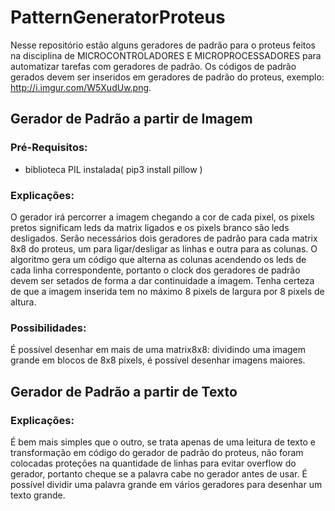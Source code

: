 # PatternGeneratorProteus
Nesse repositório estão alguns geradores de padrão para o proteus feitos na disciplina de MICROCONTROLADORES E MICROPROCESSADORES para automatizar tarefas com geradores de padrão. Os códigos de padrão gerados devem ser inseridos em geradores de padrão do proteus, exemplo: http://i.imgur.com/W5XudUw.png.

## Gerador de Padrão a partir de Imagem

### Pré-Requisitos:
* biblioteca PIL instalada( pip3 install pillow )

### Explicações:
O gerador irá percorrer a imagem chegando a cor de cada pixel, os pixels pretos significam leds da matrix ligados e os pixels branco são leds desligados. Serão necessários dois geradores de padrão para cada matrix 8x8 do proteus, um para ligar/desligar as linhas e outra para as colunas. O algoritmo gera um código que alterna as colunas acendendo os leds de cada linha correspondente, portanto o clock dos geradores de padrão devem ser setados de forma a dar continuidade a imagem.
Tenha certeza de que a imagem inserida tem no máximo 8 pixels de largura por 8 pixels de altura.

### Possibilidades:
É possível desenhar em mais de uma matrix8x8: dividindo uma imagem grande em blocos de 8x8 pixels, é possível desenhar imagens maiores.

## Gerador de Padrão a partir de Texto

### Explicações:
É bem mais simples que o outro, se trata apenas de uma leitura de texto e transformação em código do gerador de padrão do proteus, não foram colocadas proteções na quantidade de linhas para evitar overflow do gerador, portanto cheque se a palavra cabe no gerador antes de usar. É possível dividir uma palavra grande em vários geradores para desenhar um texto grande.
